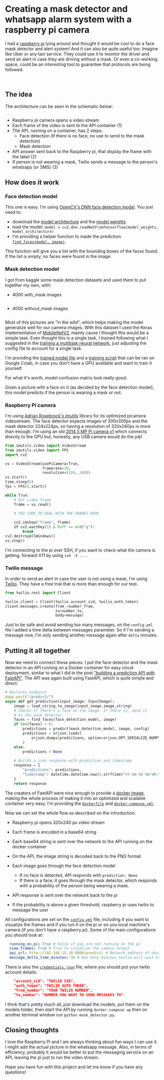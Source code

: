 # Creating a mask detector and whatsapp alarm system with a raspberry pi camera

I had a [raspberry pi](https://www.raspberrypi.org/) lying around and thought it would be cool to do a face mask detector and alert system!
And it can also be quite useful too. Imagine like Uber or any taxi service. They could use it to monitor the driver and send an alert in case they are driving without a mask. Or even a co-working space, could be an interesting tool to guarantee that protocols are being followed.

<img src="https://paulo-blog-media.s3-sa-east-1.amazonaws.com/posts/2021-02-04-mask_detector/output.gif" alt="">

<img src="https://paulo-blog-media.s3-sa-east-1.amazonaws.com/posts/2021-02-04-mask_detector/twilio.gif" alt="">

## The idea

The architecture can be seen in the schematic below:

<img src="https://paulo-blog-media.s3-sa-east-1.amazonaws.com/posts/2021-02-04-mask_detector/architecture.jpg" alt="">

- Raspberry pi camera opens a video stream
- Each frame of the video is sent to the API container (1)
- The API, running on a container, has 2 steps:
  - Face detection (If there is no face, no use to send to the mask detection)
  - Mask detection
- API answer sent back to the Raspberry pi, that display the frame with the label (2)
- If person is not wearing a mask, Twilio sends a message to the person's whatsapp (or SMS) (3)

## How does it work

### Face detection model

This one is easy. I'm using [OpenCV's DNN face detection model](https://github.com/opencv/opencv/tree/master/samples/dnn/face_detector). You just need to:

- download the [model architecture](https://raw.githubusercontent.com/opencv/opencv/master/samples/dnn/face_detector/opencv_face_detector.pbtxt) and the [model weights](https://raw.githubusercontent.com/opencv/opencv_3rdparty/dnn_samples_face_detector_20180220_uint8/opencv_face_detector_uint8.pb)
- load the model: `model = cv2.dnn.readNetFromTensorflow(model_weights, model_architecture)`
- I'm providing a helper function to made the prediction: [`find_faces(model, image)`](https://github.com/pauloesampaio/mask_detector/blob/f365e6b55c4bd56dfac823d6cdea4baafc3bd076/app/utils/model_utils.py#L119).

This function will give you a list with the bounding boxes of the faces found. If the list is empty, no faces were found in the image.

### Mask detection model

I got from kaggle some mask detection datasets and used them to put together my own, with:

- 4000 with_mask images

<img src="https://paulo-blog-media.s3-sa-east-1.amazonaws.com/posts/2021-02-04-mask_detector/mask.jpg" alt="">

- 4000 without_mask images

<img src="https://paulo-blog-media.s3-sa-east-1.amazonaws.com/posts/2021-02-04-mask_detector/unmasked.jpg" alt="">

Most of this pictures are "in the wild", which helps making the model generalize well for our camera images.
With this dataset I used the Keras implementation of [MobileNetV2](https://keras.io/api/applications/mobilenet/), mainly cause I thought this would be a simple task. Even thought this is a single task, I trained following what I suggested in the [training a multitask neural network](https://pauloesampaio.github.io/posts/2020-12-31-multitask_learning/), just adjusting the config file to account for a single task.

I'm providing the [trained model file](https://paulo-blog-media.s3-sa-east-1.amazonaws.com/posts/2021-02-04-mask_detector/model.h5) and a [training script](https://github.com/pauloesampaio/mask_detector/blob/master/app/train_model.py) that can be ran on Google Colab, in case you don't have a GPU available and want to train it yourself.

For what it's worth, model confusion matrix look really good:
<img src="https://paulo-blog-media.s3-sa-east-1.amazonaws.com/posts/2021-02-04-mask_detector/confusion_matrix.jpg" alt="">

Given a picture with a face on it (as decided by the face detection model), this model predicts if the person is wearing a mask or not.

### Raspberry Pi camera

I'm using [Adrian Rosebrock's imutils](https://github.com/jrosebr1/imutils) library for its optimized picamera videostream. The face detector expects images of 300x300px and the mask detector 224x224px, so having a resolution of 320x240px is more than enough. I'm using an old [2014 5 MP Pi camera v1](https://www.raspberrypi.org/documentation/hardware/camera/) which connects directly to the GPU but, honestly, any USB camera would do the job!

```python
from imutils.video import VideoStream
from imutils.video import FPS
import cv2

vs = VideoStream(usePiCamera=True, 
                 framerate=30, 
                 resolution=(320, 240))
vs.start()
time.sleep(5)
fps = FPS().start()

while True:
    # Get video frame
    frame = vs.read()
    
    # YOU CODE TO DEAL WITH THE FRAMES HERE

    cv2.imshow("frame", frame)
    if cv2.waitKey(1) & 0xFF == ord("q"):
        break
cv2.destroyAllWindows()
vs.stop()
```

I'm connecting to the pi over SSH, if you want to check what the camera is getting, forward X11 by using `ssh -X ...`.

### Twilio message

In order to send an alert in case the user is not using a mask, I'm using [Twilio](https://www.twilio.com/). They have a free trial that is more than enough for our test.

```python
from twilio.rest import Client

twilio_client = Client(twilio_account_sid, twilio_auth_token)
client.messages.create(from_=number_from,
                       to=number_to,
                       body=message)
```

Just to be safe and avoid sending too many messages, on the `config.yml` file I added a time delta between messages parameter. So if I'm sending a message now, I'm only sending another message again after `delta` minutes.

## Putting it all together

Now we need to connect these pieces.
I put the face detector and the mask detector in an API running on a Docker container for easy cloud deployment, similar to what I did in the post ["building a prediction API with FastAPI"](https://pauloesampaio.github.io/posts/2021-01-24-prediction_api/). The API was again built using FastAPI, which is quite simple and direct:

```python
# Declares endpoint
@app.post("/predict/") 
async def get_prediction(input_image: InputImage):
    image = load_string_to_image(input_image.image_string)
    # Checks if there's a face on the image. If there is, send it
    # to the mask detector
    faces = find_faces(face_detection_model, image)
    if len(faces) > 0:
        predictions = predict(mask_detection_model, image, config)
        predictions = orjson.loads(
            orjson.dumps(predictions, option=orjson.OPT_SERIALIZE_NUMPY)
        )
    else:
        predictions = None
    
    # Builds a json response with prediction and timestamp
    response = {
        "predictions": predictions,
        "timestamp": datetime.datetime.now().strftime("%Y-%m-%d %H:%M:%S"),
    }
    return response
```

The creators of FastAPI were nice enough to provide a [docker image](https://fastapi.tiangolo.com/deployment/docker/), making the whole process of making it into an optimized and scalable container very easy. I'm providing the [`Dockerfile`](https://github.com/pauloesampaio/mask_detector/blob/master/Dockerfile) and [`docker-compose.yml`](https://github.com/pauloesampaio/mask_detector/blob/master/docker-compose.yml).

Now we can set the whole flow as described on the introduction.

- Raspberry pi opens 320x240 px video stream
- Each frame is encoded in a base64 string
- Each base64 string is sent over the network to the API running on the docker container
- On the API, the image string is decoded back to the PNG format
- Each image goes through the face detection model

  - If no face is detected, API responds with `prediction: None`
  - If there is a face, it goes through the mask detector, which responds with a probability of the person being wearing a mask.

- API response is sent over the network back to the pi
- If the probability is above a given threshold, raspberry pi uses twilio to message the user

All configurations are set on the [`config.yml`](https://github.com/pauloesampaio/mask_detector/blob/master/app/config/config.yml) file, including if you want to visualize the frames and if you run it on the pi or on you local machine's camera (if you don't have a raspberry pi). Some of the main configurations you should look at:

```yaml
  running_on_pi: True # False if you are not running on the pi
  view_frames: True # True to visualize the camera output
  api_url: http://192.168.15.10:8000/predict/ # Network address of where API is running
  message_delta_time_minutes: 30 # How many minutes twilio will wait to send another message
```

There is also the [`credentials.json`](https://github.com/pauloesampaio/mask_detector/blob/master/app/credentials/credentials_example.json) file, where you should put your twilio account details:

```json
    "account_sid": "TWILIO SID",
    "auth_token": "TWILIO AUTH TOKEN",
    "from_number": "YOUR TWILIO NUMBER",
    "to_number": "NUMBER YOU WANT TO SEND MESSAGES TO"
```

I think that's pretty much all, just download the models, put them on the models folder, then start the API by running `docker-compose up` then on another terminal window run `python mask_detector.py`.

## Closing thoughts

I love the Raspberry Pi and I am always thinking about fun ways I can use it. I might add the actual picture in the whatsapp message. Also, in terms of efficiency, probably it would be better to put the messaging service on an API, leaving the pi just to run the video stream.

Hope you have fun with this project and let me know if you have any questions!
